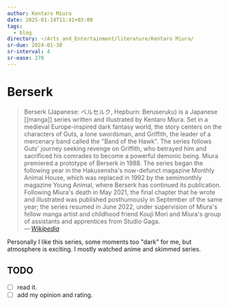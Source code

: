 ```yaml
---
author: Kentaro Miura
date: 2025-01-14T11:41+03:00
tags:
  - blog
directory: ~/Arts_and_Entertainment/literature/Kentaro Miura/
sr-due: 2024-01-30
sr-interval: 4
sr-ease: 270
---
```


# Berserk

> Berserk (Japanese: ベルセルク, Hepburn: Beruseruku) is a Japanese
> [[manga]] series written and illustrated by Kentaro Miura. Set in a
> medieval Europe-inspired dark fantasy world, the story centers on the
> characters of Guts, a lone swordsman, and Griffith, the leader of a mercenary
> band called the "Band of the Hawk". The series follows Guts' journey seeking
> revenge on Griffith, who betrayed him and sacrificed his comrades to become a
> powerful demonic being. Miura premiered a prototype of Berserk in 1988. The
> series began the following year in the Hakusensha's now-defunct magazine
> Monthly Animal House, which was replaced in 1992 by the semimonthly magazine
> Young Animal, where Berserk has continued its publication. Following Miura's
> death in May 2021, the final chapter that he wrote and illustrated was
> published posthumously in September of the same year; the series resumed in
> June 2022, under supervision of Miura's fellow manga artist and childhood
> friend Kouji Mori and Miura's group of assistants and apprentices from Studio
> Gaga.\
> — <cite>[Wikipedia](https://en.wikipedia.org/wiki/Berserk_\(manga\))</cite>

Personally I like this series, some moments too "dark" for me, but atmosphere is
exciting. I mostly watched anime and skimmed series.

## TODO

- [ ] read it.
- [ ] add my opinion and rating.

